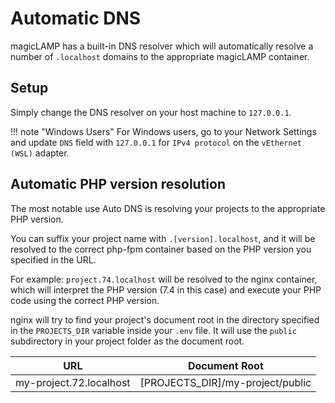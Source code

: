 # Automatic DNS

magicLAMP has a built-in DNS resolver which will automatically resolve a number of
```.localhost``` domains to the appropriate magicLAMP container.

## Setup

Simply change the DNS resolver on your host machine to `127.0.0.1`.

!!! note "Windows Users"
    For Windows users, go to your Network Settings and update `DNS` field with
    `127.0.0.1` for `IPv4 protocol` on the `vEthernet (WSL)` adapter.

## Automatic PHP version resolution

The most notable use Auto DNS is resolving your projects to the appropriate PHP
version.

You can suffix your project name with ```.[version].localhost```, and it will be resolved
to the correct php-fpm container based on the PHP version you specified in the URL.

For example: ```project.74.localhost``` will be resolved to the nginx container, which
will interpret the PHP version (7.4 in this case) and execute your PHP code using the
correct PHP version.

nginx will try to find your project's document root in the directory specified in the
```PROJECTS_DIR``` variable inside your ```.env``` file. It will use the
```public``` subdirectory in your project folder as the document root.

| URL                     | Document Root                    |
| ----------------------- | -------------------------------- |
| my-project.72.localhost | [PROJECTS_DIR]/my-project/public |
